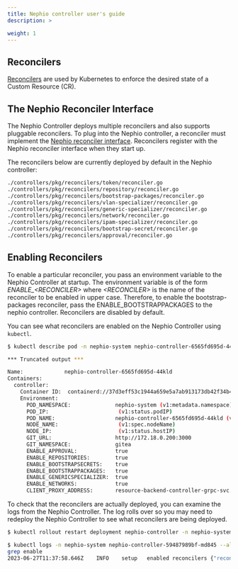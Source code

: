 ```yaml
---
title: Nephio controller user's guide
description: >

weight: 1
---
```


## Reconcilers

[Reconcilers](https://kubebyexample.com/learning-paths/operator-framework/operator-sdk-go/controller-reconcile-function)
are used by Kubernetes to enforce the desired state of a Custom Resource (CR).

## The Nephio Reconciler Interface

The Nephio Controller deploys multiple reconcilers and also supports pluggable reconcilers. To plug into the Nephio
controller, a reconciler must implement the
[Nephio reconciler interface](https://github.com/nephio-project/nephio/tree/main/controllers/pkg/reconcilers/reconciler-interface).
Reconcilers register with the Nephio reconciler interface when they start up.

The reconcilers below are currently deployed by default in the Nephio controller:

```bash
./controllers/pkg/reconcilers/token/reconciler.go
./controllers/pkg/reconcilers/repository/reconciler.go
./controllers/pkg/reconcilers/bootstrap-packages/reconciler.go
./controllers/pkg/reconcilers/vlan-specializer/reconciler.go
./controllers/pkg/reconcilers/generic-specializer/reconciler.go
./controllers/pkg/reconcilers/network/reconciler.go
./controllers/pkg/reconcilers/ipam-specializer/reconciler.go
./controllers/pkg/reconcilers/bootstrap-secret/reconciler.go
./controllers/pkg/reconcilers/approval/reconciler.go
```

## Enabling Reconcilers

To enable a particular reconciler, you pass an environment variable to the
Nephio Controller at startup. The environment variable is of the form
*ENABLE_\<RECONCILER\>* where *\<RECONCILER\>* is the name of the reconciler to
be enabled in upper case. Therefore, to enable the bootstrap-packages reconciler,
pass the ENABLE_BOOTSTRAPPACKAGES to the nephio controller. Reconcilers are
disabled by default.


You can see what reconcilers are enabled on the Nephio Controller using
`kubectl`.

```bash
$ kubectl describe pod -n nephio-system nephio-controller-6565fd695d-44kld

*** Truncated output ***

Name:             nephio-controller-6565fd695d-44kld
Containers:
  controller:
    Container ID:  containerd://37d3eff53c1944a659e5a7ab913173db42f34b44347072e6c9b51e5671f35ea2
    Environment:
      POD_NAMESPACE:              nephio-system (v1:metadata.namespace)
      POD_IP:                      (v1:status.podIP)
      POD_NAME:                   nephio-controller-6565fd695d-44kld (v1:metadata.name)
      NODE_NAME:                   (v1:spec.nodeName)
      NODE_IP:                     (v1:status.hostIP)
      GIT_URL:                    http://172.18.0.200:3000
      GIT_NAMESPACE:              gitea
      ENABLE_APPROVAL:            true
      ENABLE_REPOSITORIES:        true
      ENABLE_BOOTSTRAPSECRETS:    true
      ENABLE_BOOTSTRAPPACKAGES:   true
      ENABLE_GENERICSPECIALIZER:  true
      ENABLE_NETWORKS:            true
      CLIENT_PROXY_ADDRESS:       resource-backend-controller-grpc-svc.backend-system.svc.cluster.local:9999
```

To check that the reconcilers are actually deployed, you can examine the logs
from the Nephio Controller. The log rolls over so you may need to redeploy the
Nephio Controller to see what reconcilers are being deployed.

```bash
$ kubectl rollout restart deployment nephio-controller -n nephio-system

$ kubectl logs -n nephio-system nephio-controller-59487989bf-md845 --all-containers | \
grep enable
2023-06-27T11:37:58.646Z	INFO	setup	enabled reconcilers	{"reconcilers": "repositories,approval,bootstrappackages,bootstrapsecrets,genericspecializer,networks"}
```

